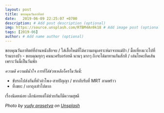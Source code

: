```yaml
---
layout: post
title: ขอบคุณวันอาทิตย์
date:   2019-06-09 22:25:07 +0700
description: # Add post description (optional)
img: https://source.unsplash.com/RTBM4An9k18 # Add image post (optional)
tags: [2019-06]
author: # Add name author (optional)
---
```


ขอบคุณวันอาทิตย์ที่อ่านหนังสือจบ / ใส่เสื้อใหม่ที่ได้ความอนุเคราะห์มาจากแม่ป้า / มื้อเที่ยงแวะไปที่ร้านบางบัว - ขอบคุณทุกๆ คนนะครับอร่อยดี นานๆ มากๆ ถึงจะได้มาทานกันสักที / เล่นโยคะยืดเส้นเพราะวันนี้เป็นวันพัก <i class="fa fa-child" style="color:plum"></i>

*ความดี ความมีน้ำใจ การที่ได้ช่วยเหลือใครในวันนี้*:
- ขับรถไปส่งกันที่หัวลำโพง-สายปัญญา / ขากลับรับที่ MRT ลาดพร้าว
- ทิ้งขยะ / เอาถุงเท้าไปตาก

เรื่องนิดหน่อย เล็กน้อยแต่ได้ช่วยกันก็มีความสุขดี

*Photo by [yudy prasetya](https://unsplash.com/@machintoshindigo) on [Unsplash](https://unsplash.com)*
